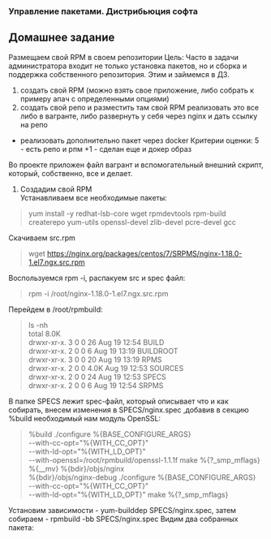 ### Управление пакетами. Дистрибьюция софта ###

## Домашнее задание ##
Размещаем свой RPM в своем репозитории
Цель: Часто в задачи администратора входит не только установка пакетов, но и сборка и поддержка собственного репозитория. Этим и займемся в ДЗ.
1) создать свой RPM (можно взять свое приложение, либо собрать к примеру апач с определенными опциями)
2) создать свой репо и разместить там свой RPM
реализовать это все либо в вагранте, либо развернуть у себя через nginx и дать ссылку на репо 

* реализовать дополнительно пакет через docker
Критерии оценки: 5 - есть репо и рпм
+1 - сделан еще и докер образ

Во проекте приложен файл вагрант и вспомогательный внешний скрипт, который, собственно, все и делает.
1. Создадим свой RPM  
Устанавливаем все необходимые пакеты:  
>yum install -y redhat-lsb-core wget rpmdevtools rpm-build createrepo yum-utils openssl-devel zlib-devel pcre-devel gcc  

Скачиваем src.rpm   
>wget https://nginx.org/packages/centos/7/SRPMS/nginx-1.18.0-1.el7.ngx.src.rpm  

Воспользуемся rpm -i, распакуем src и spec файл:   
>rpm -i /root/nginx-1.18.0-1.el7.ngx.src.rpm  

Перейдем в /root/rpmbuild:  

>ls -nh  
total 8.0K  
drwxr-xr-x.  3 0 0   26 Aug 19 12:54 BUILD  
drwxr-xr-x.  2 0 0    6 Aug 19 13:19 BUILDROOT  
drwxr-xr-x.  3 0 0   20 Aug 19 13:19 RPMS  
drwxr-xr-x.  2 0 0 4.0K Aug 19 12:53 SOURCES  
drwxr-xr-x.  2 0 0   24 Aug 19 12:53 SPECS  
drwxr-xr-x.  2 0 0    6 Aug 19 12:54 SRPMS  

В папке SPECS лежит spec-файл, который описывает что и как собирать, внесем изменения в SPECS/nginx.spec ,добавив в секцию %build необходимый нам модуль OpenSSL:  
>%build
./configure %{BASE_CONFIGURE_ARGS} \
    --with-cc-opt="%{WITH_CC_OPT}" \
    --with-ld-opt="%{WITH_LD_OPT}" \
    --with-openssl=/root/rpmbuild/openssl-1.1.1f
make %{?_smp_mflags}
%{__mv} %{bdir}/objs/nginx \
    %{bdir}/objs/nginx-debug
./configure %{BASE_CONFIGURE_ARGS} \
    --with-cc-opt="%{WITH_CC_OPT}" \
    --with-ld-opt="%{WITH_LD_OPT}"
make %{?_smp_mflags}

Установим зависимости - yum-builddep SPECS/nginx.spec, затем собираем - rpmbuild -bb SPECS/nginx.spec
Видим два собранных пакета:
